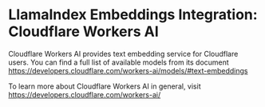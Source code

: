 # LlamaIndex Embeddings Integration: Cloudflare Workers AI

Cloudflare Workers AI provides text embedding service for Cloudflare users. You can find a full list of available models from its document
https://developers.cloudflare.com/workers-ai/models/#text-embeddings

To learn more about Cloudflare Workers AI in general, visit https://developers.cloudflare.com/workers-ai/
